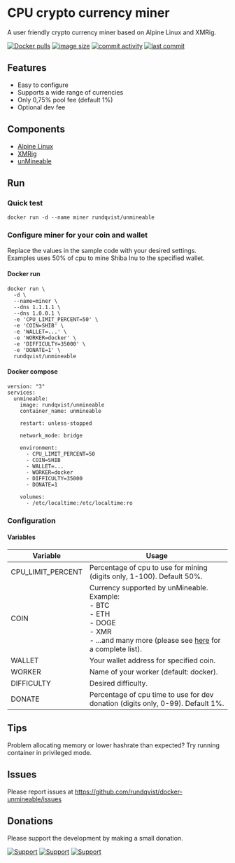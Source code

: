 # CPU crypto currency miner
A user friendly crypto currency miner based on Alpine Linux and XMRig. 

[![Docker pulls](https://img.shields.io/docker/pulls/rundqvist/unmineable.svg)](https://hub.docker.com/r/rundqvist/unmineable)
[![image size](https://img.shields.io/docker/image-size/rundqvist/unmineable.svg)](https://hub.docker.com/r/rundqvist/unmineable)
[![commit activity](https://img.shields.io/github/commit-activity/m/rundqvist/docker-unmineable)](https://github.com/rundqvist/docker-unmineable)
[![last commit](https://img.shields.io/github/last-commit/rundqvist/docker-unmineable.svg)](https://github.com/rundqvist/docker-unmineable)

## Features
* Easy to configure
* Supports a wide range of currencies
* Only 0,75% pool fee (default 1%)
* Optional dev fee

## Components
* [Alpine Linux](https://www.alpinelinux.org)
* [XMRig](https://xmrig.com)
* [unMineable](https://unmineable.com/?ref=l7nr-nohw)

## Run
### Quick test
```
docker run -d --name miner rundqvist/unmineable
```

### Configure miner for your coin and wallet
Replace the values in the sample code with your desired settings.<br />
Examples uses 50% of cpu to mine Shiba Inu to the specified wallet.

#### Docker run
```
docker run \
  -d \
  --name=miner \
  --dns 1.1.1.1 \ 
  --dns 1.0.0.1 \ 
  -e 'CPU_LIMIT_PERCENT=50' \
  -e 'COIN=SHIB' \
  -e 'WALLET=...' \
  -e 'WORKER=docker' \
  -e 'DIFFICULTY=35000' \
  -e 'DONATE=1' \
  rundqvist/unmineable
```

#### Docker compose
```
version: "3"
services:
  unmineable:
    image: rundqvist/unmineable
    container_name: unmineable
    
    restart: unless-stopped
    
    network_mode: bridge
    
    environment:
      - CPU_LIMIT_PERCENT=50
      - COIN=SHIB
      - WALLET=...
      - WORKER=docker
      - DIFFICULTY=35000
      - DONATE=1
    
    volumes:
      - /etc/localtime:/etc/localtime:ro
```

### Configuration

#### Variables

| Variable | Usage |
|----------|-------|
| CPU_LIMIT_PERCENT | Percentage of cpu to use for mining (digits only, 1-100). Default 50%. |
| COIN | Currency supported by unMineable.<br />Example:<br/>- BTC<br />- ETH<br />- DOGE<br />- XMR<br/>- ...and many more (please see [here](https://unmineable.com/coins?ref=l7nr-nohw) for a complete list). |
| WALLET | Your wallet address for specified coin. |
| WORKER | Name of your worker (default: docker). |
| DIFFICULTY | Desired difficulty. |
| DONATE | Percentage of cpu time to use for dev donation (digits only, 0-99). Default 1%. |

## Tips
Problem allocating memory or lower hashrate than expected? Try running container in privileged mode.

## Issues
Please report issues at https://github.com/rundqvist/docker-unmineable/issues

## Donations
Please support the development by making a small donation.

[![Support](https://img.shields.io/badge/support-Flattr-brightgreen)](https://flattr.com/@rundqvist)
[![Support](https://img.shields.io/badge/support-Buy%20me%20a%20coffee-orange)](https://www.buymeacoffee.com/rundqvist)
[![Support](https://img.shields.io/badge/support-PayPal-blue)](https://www.paypal.com/cgi-bin/webscr?cmd=_s-xclick&hosted_button_id=SZ7J9JL9P5DGE&source=url)